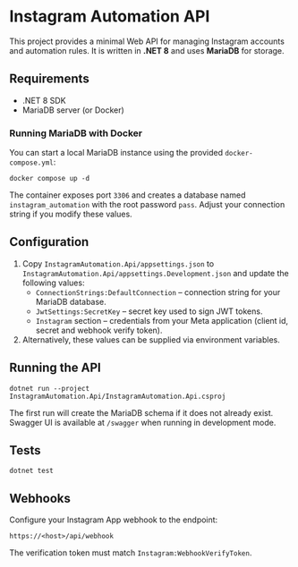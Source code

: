 # Instagram Automation API

This project provides a minimal Web API for managing Instagram accounts and automation rules. It is written in **.NET 8** and uses **MariaDB** for storage.

## Requirements
- .NET 8 SDK
- MariaDB server (or Docker)

### Running MariaDB with Docker
You can start a local MariaDB instance using the provided `docker-compose.yml`:

```
docker compose up -d
```

The container exposes port `3306` and creates a database named `instagram_automation`
with the root password `pass`. Adjust your connection string if you modify these
values.

## Configuration
1. Copy `InstagramAutomation.Api/appsettings.json` to `InstagramAutomation.Api/appsettings.Development.json` and update the following values:
   - `ConnectionStrings:DefaultConnection` – connection string for your MariaDB database.
   - `JwtSettings:SecretKey` – secret key used to sign JWT tokens.
   - `Instagram` section – credentials from your Meta application (client id, secret and webhook verify token).
2. Alternatively, these values can be supplied via environment variables.

## Running the API
```
dotnet run --project InstagramAutomation.Api/InstagramAutomation.Api.csproj
```
The first run will create the MariaDB schema if it does not already exist. Swagger UI is available at `/swagger` when running in development mode.

## Tests
```
dotnet test
```

## Webhooks
Configure your Instagram App webhook to the endpoint:
```
https://<host>/api/webhook
```
The verification token must match `Instagram:WebhookVerifyToken`.
